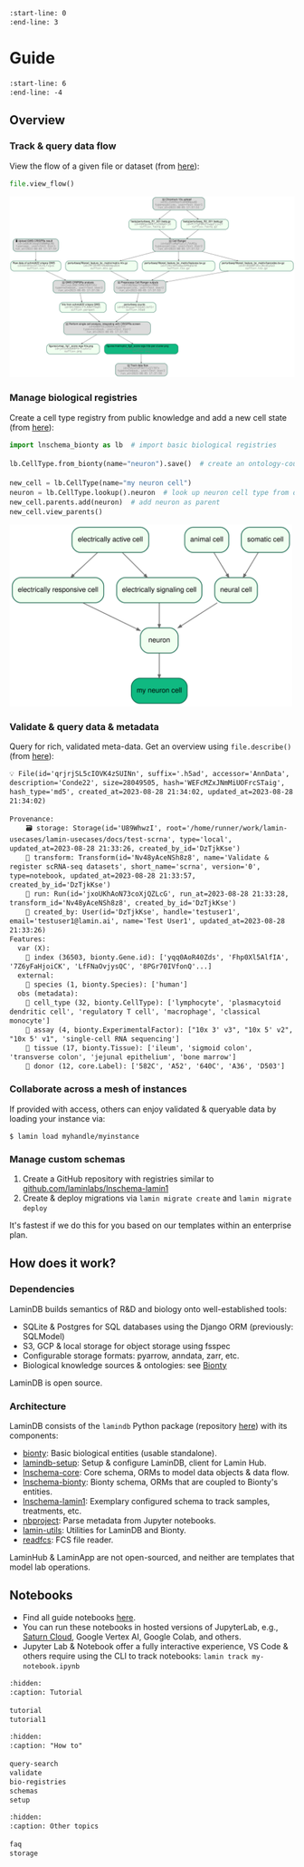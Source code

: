 ```{include} ../README.md
:start-line: 0
:end-line: 3
```

# Guide

```{include} ../README.md
:start-line: 6
:end-line: -4
```

## Overview

### Track & query data flow

View the flow of a given file or dataset (from [here](docs:project-flow)):

```python
file.view_flow()
```

<img src="https://raw.githubusercontent.com/laminlabs/lamindb/main/docs/img/readme/view_lineage.svg" width="800">

### Manage biological registries

Create a cell type registry from public knowledge and add a new cell state (from [here](bio-registries)):

```python
import lnschema_bionty as lb  # import basic biological registries

lb.CellType.from_bionty(name="neuron").save()  # create an ontology-coupled cell type record and save it

new_cell = lb.CellType(name="my neuron cell")
neuron = lb.CellType.lookup().neuron  # look up neuron cell type from database
new_cell.parents.add(neuron)  # add neuron as parent
new_cell.view_parents()
```

<img src="https://raw.githubusercontent.com/laminlabs/lamindb/main/docs/img/readme/neuron_view_parents_dist%3D2.svg" width="500">

### Validate & query data & metadata

Query for rich, validated meta-data. Get an overview using `file.describe()` (from [here](docs:scrna)):

```
💡 File(id='qrjrjSL5cIOVK4zSUINn', suffix='.h5ad', accessor='AnnData', description='Conde22', size=28049505, hash='WEFcMZxJNmMiUOFrcSTaig', hash_type='md5', created_at=2023-08-28 21:34:02, updated_at=2023-08-28 21:34:02)

Provenance:
    🗃️ storage: Storage(id='U89WhwzI', root='/home/runner/work/lamin-usecases/lamin-usecases/docs/test-scrna', type='local', updated_at=2023-08-28 21:33:26, created_by_id='DzTjkKse')
    💫 transform: Transform(id='Nv48yAceNSh8z8', name='Validate & register scRNA-seq datasets', short_name='scrna', version='0', type=notebook, updated_at=2023-08-28 21:33:57, created_by_id='DzTjkKse')
    👣 run: Run(id='jxoUKhAoN73coXjQZLcG', run_at=2023-08-28 21:33:28, transform_id='Nv48yAceNSh8z8', created_by_id='DzTjkKse')
    👤 created_by: User(id='DzTjkKse', handle='testuser1', email='testuser1@lamin.ai', name='Test User1', updated_at=2023-08-28 21:33:26)
Features:
  var (X):
    🔗 index (36503, bionty.Gene.id): ['yqq0AoR40Zds', 'Fhp0Xl5AlfIA', '7Z6yFaHjoiCK', 'LfFNaOvjysQC', '8PGr70IVfonQ'...]
  external:
    🔗 species (1, bionty.Species): ['human']
  obs (metadata):
    🔗 cell_type (32, bionty.CellType): ['lymphocyte', 'plasmacytoid dendritic cell', 'regulatory T cell', 'macrophage', 'classical monocyte']
    🔗 assay (4, bionty.ExperimentalFactor): ["10x 3' v3", "10x 5' v2", "10x 5' v1", 'single-cell RNA sequencing']
    🔗 tissue (17, bionty.Tissue): ['ileum', 'sigmoid colon', 'transverse colon', 'jejunal epithelium', 'bone marrow']
    🔗 donor (12, core.Label): ['582C', 'A52', '640C', 'A36', 'D503']
```

### Collaborate across a mesh of instances

If provided with access, others can enjoy validated & queryable data by loading your instance via:

```shell
$ lamin load myhandle/myinstance
```

### Manage custom schemas

1. Create a GitHub repository with registries similar to [github.com/laminlabs/lnschema-lamin1](https://github.com/laminlabs/lnschema-lamin1)
2. Create & deploy migrations via `lamin migrate create` and `lamin migrate deploy`

It's fastest if we do this for you based on our templates within an enterprise plan.

## How does it work?

### Dependencies

LaminDB builds semantics of R&D and biology onto well-established tools:

- SQLite & Postgres for SQL databases using the Django ORM (previously: SQLModel)
- S3, GCP & local storage for object storage using fsspec
- Configurable storage formats: pyarrow, anndata, zarr, etc.
- Biological knowledge sources & ontologies: see [Bionty](https://lamin.ai/docs/bionty)

LaminDB is open source.

### Architecture

LaminDB consists of the `lamindb` Python package (repository [here](https://github.com/laminlabs/lamindb)) with its components:

- [bionty](https://github.com/laminlabs/bionty): Basic biological entities (usable standalone).
- [lamindb-setup](https://github.com/laminlabs/lamindb-setup): Setup & configure LaminDB, client for Lamin Hub.
- [lnschema-core](https://github.com/laminlabs/lnschema-core): Core schema, ORMs to model data objects & data flow.
- [lnschema-bionty](https://github.com/laminlabs/lnschema-bionty): Bionty schema, ORMs that are coupled to Bionty's entities.
- [lnschema-lamin1](https://github.com/laminlabs/lnschema-lamin1): Exemplary configured schema to track samples, treatments, etc.
- [nbproject](https://github.com/laminlabs/nbproject): Parse metadata from Jupyter notebooks.
- [lamin-utils](https://github.com/laminlabs/lamin-utils): Utilities for LaminDB and Bionty.
- [readfcs](https://github.com/laminlabs/readfcs): FCS file reader.

LaminHub & LaminApp are not open-sourced, and neither are templates that model lab operations.

## Notebooks

- Find all guide notebooks [here](https://github.com/laminlabs/lamindb/tree/main/docs/guide).
- You can run these notebooks in hosted versions of JupyterLab, e.g., [Saturn Cloud](https://github.com/laminlabs/run-lamin-on-saturn), Google Vertex AI, Google Colab, and others.
- Jupyter Lab & Notebook offer a fully interactive experience, VS Code & others require using the CLI to track notebooks: `lamin track my-notebook.ipynb`

```{toctree}
:hidden:
:caption: Tutorial

tutorial
tutorial1
```

```{toctree}
:hidden:
:caption: "How to"

query-search
validate
bio-registries
schemas
setup
```

```{toctree}
:hidden:
:caption: Other topics

faq
storage
```
